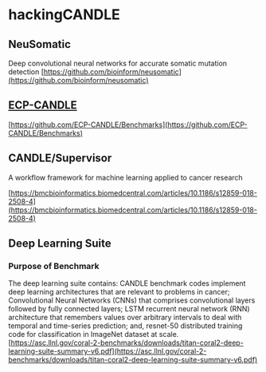 # hackingCANDLE


## NeuSomatic

Deep convolutional neural networks for accurate somatic
mutation detection [https://github.com/bioinform/neusomatic](https://github.com/bioinform/neusomatic)

## [ECP-CANDLE](https://github.com/ECP-CANDLE)
[https://github.com/ECP-CANDLE/Benchmarks](https://github.com/ECP-CANDLE/Benchmarks)

## CANDLE/Supervisor
A workflow framework for machine learning applied to cancer research

[https://bmcbioinformatics.biomedcentral.com/articles/10.1186/s12859-018-2508-4](https://bmcbioinformatics.biomedcentral.com/articles/10.1186/s12859-018-2508-4)

## Deep Learning Suite
### Purpose of Benchmark
The deep learning suite contains: CANDLE benchmark codes implement deep learning architectures that are relevant to problems in cancer; Convolutional Neural Networks (CNNs) that comprises convolutional layers followed by fully connected layers; LSTM recurrent neural network (RNN) architecture that remembers values over arbitrary intervals to deal with temporal and time-series prediction; and, resnet-50 distributed training code for classification in ImageNet dataset at scale.
[https://asc.llnl.gov/coral-2-benchmarks/downloads/titan-coral2-deep-learning-suite-summary-v6.pdf](https://asc.llnl.gov/coral-2-benchmarks/downloads/titan-coral2-deep-learning-suite-summary-v6.pdf)






